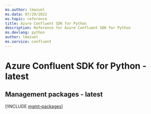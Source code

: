 ```yaml
---
ms.author: lmazuel
ms.data: 07/29/2022
ms.topic: reference
title: Azure Confluent SDK for Python
description: Reference for Azure Confluent SDK for Python
ms.devlang: python
author: lmazuel
ms.service: confluent
---
```

# Azure Confluent SDK for Python - latest

## Management packages - latest
[!INCLUDE [mgmt-packages](confluent-mgmt-index.md)]